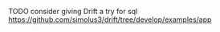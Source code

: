TODO consider giving Drift a try for sql https://github.com/simolus3/drift/tree/develop/examples/app